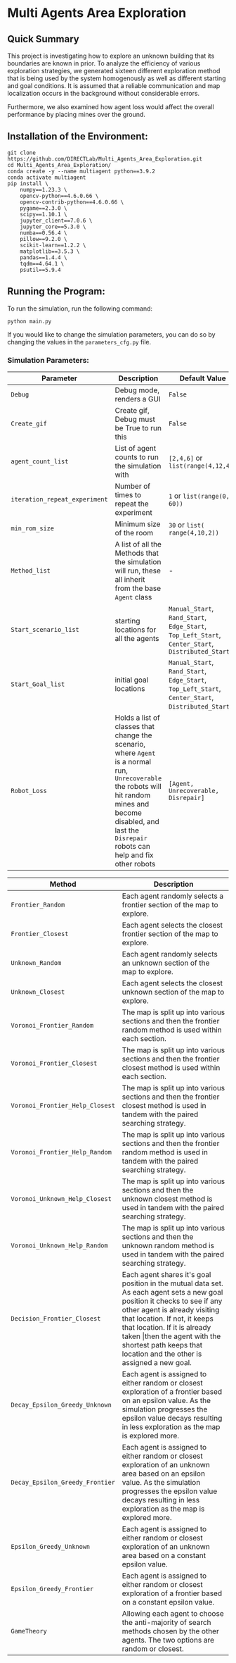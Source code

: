 # Multi Agents Area Exploration

## Quick Summary

This project is investigating how to explore an unknown building that its boundaries are known in prior. To analyze the efficiency of various exploration strategies, we generated sixteen different exploration method that is being used by the system homogenously as well as different starting and goal conditions. It is assumed that a reliable communication and map localization occurs in the background without considerable errors.

Furthermore, we also examined how agent loss would affect the overall performance by placing mines over the ground.

## Installation of the Environment:

```
git clone https://github.com/DIRECTLab/Multi_Agents_Area_Exploration.git
cd Multi_Agents_Area_Exploration/
conda create -y --name multiagent python==3.9.2
conda activate multiagent
pip install \
	numpy==1.23.3 \
	opencv-python==4.6.0.66 \
    opencv-contrib-python==4.6.0.66 \
	pygame==2.3.0 \
	scipy==1.10.1 \
	jupyter_client==7.0.6 \
    jupyter_core==5.3.0 \
    numba==0.56.4 \
    pillow==9.2.0 \
    scikit-learn==1.2.2 \
    matplotlib==3.5.3 \
    pandas==1.4.4 \
    tqdm==4.64.1 \
    psutil==5.9.4
```

## Running the Program:

To run  the simulation, run the following command:
```
python main.py
```

If you would like to change the simulation parameters, you can do so by changing the values in the `parameters_cfg.py` file.


### Simulation Parameters:


| Parameter | Description | Default Value |
| --- | --- | --- |
| `Debug` | Debug mode, renders a GUI | `False` |
| `Create_gif` | Create gif, Debug must be True to run this | `False` |
| `agent_count_list` | List of agent counts to run the simulation with | `[2,4,6]` or `list(range(4,12,4))` |
| `iteration_repeat_experiment` | Number of times to repeat the experiment | `1` or `list(range(0, 60))` |
| `min_rom_size` | Minimum size of the room | `30` or `list( range(4,10,2))` |
| `Method_list` | A list of all the Methods that the simulation will run, these all inherit from the base `Agent` class | - |
| `Start_scenario_list`| starting locations for all the agents | `Manual_Start`, `Rand_Start`, `Edge_Start`, `Top_Left_Start`, `Center_Start`, `Distributed_Start` |
| `Start_Goal_list`| initial goal locations | `Manual_Start`, `Rand_Start`, `Edge_Start`, `Top_Left_Start`, `Center_Start`,  `Distributed_Start`, |
| `Robot_Loss`| Holds a list of classes that change the scenario, where `Agent` is a normal run, `Unrecoverable` the robots will hit random mines and become disabled, and last the `Disrepair` robots can help and fix other robots | `[Agent, Unrecoverable, Disrepair]` |


| Method | Description |
| --- | --- |
| `Frontier_Random` | Each agent randomly selects a frontier section of the map to explore. ||
| `Frontier_Closest` | Each agent selects the closest frontier section of the map to explore. ||
| `Unknown_Random` | Each agent randomly selects an unknown section of the map to explore. ||
| `Unknown_Closest` | Each agent selects the closest unknown section of the map to explore. ||
| `Voronoi_Frontier_Random` | The map is split up into various sections and then the frontier random method is used within each section. ||
| `Voronoi_Frontier_Closest` | The map is split up into various sections and then the frontier closest method is used within each section. ||
| `Voronoi_Frontier_Help_Closest` | The map is split up into various sections and then the frontier closest method is used in tandem with the paired searching strategy. ||
| `Voronoi_Frontier_Help_Random` | The map is split up into various sections and then the frontier random method is used in tandem with the paired searching strategy.||
| `Voronoi_Unknown_Help_Closest` | The map is split up into various sections and then the unknown closest method is used in tandem with the paired searching strategy. ||
| `Voronoi_Unknown_Help_Random` | The map is split up into various sections and then the unknown random method is used in tandem with the paired searching strategy.||
| `Decision_Frontier_Closest` | Each agent shares it's goal position in the mutual data set. As each agent sets a new goal position it checks to see if any other agent is already visiting that location. If not, it keeps that location. If it is already taken \|then the agent with the shortest path keeps that location and the other is assigned a new goal.||
| `Decay_Epsilon_Greedy_Unknown` | Each agent is assigned to either random or closest exploration of a frontier based on an epsilon value. As the simulation progresses the epsilon value decays resulting in less exploration as the map is explored more. ||
| `Decay_Epsilon_Greedy_Frontier` | Each agent is assigned to either random or closest exploration of an unknown area based on an epsilon value. As the simulation progresses the epsilon value decays resulting in less exploration as the map is explored more.||
| `Epsilon_Greedy_Unknown` | Each agent is assigned to either random or closest exploration of an unknown area based on a constant epsilon value.||
| `Epsilon_Greedy_Frontier` | Each agent is assigned to either random or closest exploration of a frontier based on a constant epsilon value.||
| `GameTheory` | Allowing each agent to choose the anti-majority of search methods chosen by the other agents. The two options are random or closest.||
